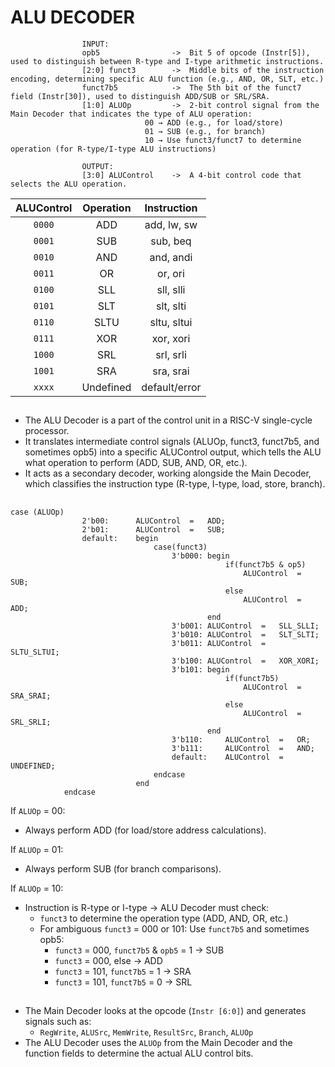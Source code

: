 # ALU DECODER

					INPUT:
					opb5                ->	Bit 5 of opcode (Instr[5]), used to distinguish between R-type and I-type arithmetic instructions.
					[2:0] funct3        ->	Middle bits of the instruction encoding, determining specific ALU function (e.g., AND, OR, SLT, etc.)
					funct7b5            ->	The 5th bit of the funct7 field (Instr[30]), used to distinguish ADD/SUB or SRL/SRA.
					[1:0] ALUOp         ->	2-bit control signal from the Main Decoder that indicates the type of ALU operation:
                                  00 → ADD (e.g., for load/store)
                                  01 → SUB (e.g., for branch)
                                  10 → Use funct3/funct7 to determine operation (for R-type/I-type ALU instructions)
					
					OUTPUT:
					[3:0] ALUControl    ->	A 4-bit control code that selects the ALU operation.


| ALUControl | Operation | Instruction   |
| :---: | :---: | :---: |
| `0000`     | ADD       | add, lw, sw   |
| `0001`     | SUB       | sub, beq      |
| `0010`     | AND       | and, andi     |
| `0011`     | OR        | or, ori       |
| `0100`     | SLL       | sll, slli     |
| `0101`     | SLT       | slt, slti     |
| `0110`     | SLTU      | sltu, sltui   |
| `0111`     | XOR       | xor, xori     |
| `1000`     | SRL       | srl, srli     |
| `1001`     | SRA       | sra, srai     |
| `xxxx`     | Undefined | default/error |

##
- The ALU Decoder is a part of the control unit in a RISC-V single-cycle processor.
- It translates intermediate control signals (ALUOp, funct3, funct7b5, and sometimes opb5) into a specific ALUControl output, which tells the ALU what operation to perform (ADD, SUB, AND, OR, etc.).
- It acts as a secondary decoder, working alongside the Main Decoder, which classifies the instruction type (R-type, I-type, load, store, branch).

##
```
case (ALUOp)
                2'b00:      ALUControl  =   ADD;
                2'b01:      ALUControl  =   SUB;
                default:    begin
                                case(funct3)
                                    3'b000: begin
                                                if(funct7b5 & op5)
                                                    ALUControl  =   SUB;
                                                else
                                                    ALUControl  =   ADD;
                                            end
                                    3'b001: ALUControl  =   SLL_SLLI;
                                    3'b010: ALUControl  =   SLT_SLTI;
                                    3'b011: ALUControl  =   SLTU_SLTUI;
                                    3'b100: ALUControl  =   XOR_XORI;
                                    3'b101: begin
                                                if(funct7b5)
                                                    ALUControl  =   SRA_SRAI;
                                                else
                                                    ALUControl  =   SRL_SRLI;
                                            end
                                    3'b110:     ALUControl  =   OR;
                                    3'b111:     ALUControl  =   AND;
                                    default:    ALUControl  =   UNDEFINED;
                                endcase
                            end
            endcase
```

If `ALUOp` = 00:
- Always perform ADD (for load/store address calculations).

If `ALUOp` = 01:
- Always perform SUB (for branch comparisons).

If `ALUOp` = 10:
- Instruction is R-type or I-type → ALU Decoder must check:
  - `funct3` to determine the operation type (ADD, AND, OR, etc.)
  - For ambiguous `funct3` = 000 or 101:
    Use `funct7b5` and sometimes opb5:
    - `funct3` = 000, `funct7b5` & `opb5` = 1 → SUB
    - `funct3` = 000, else → ADD
    - `funct3` = 101, `funct7b5` = 1 → SRA
    - `funct3` = 101, `funct7b5` = 0 → SRL

##
- The Main Decoder looks at the opcode (`Instr [6:0]`) and generates signals such as:
  - `RegWrite`, `ALUSrc`, `MemWrite`, `ResultSrc`, `Branch`, `ALUOp`
- The ALU Decoder uses the `ALUOp` from the Main Decoder and the function fields to determine the actual ALU control bits.

